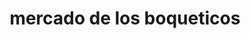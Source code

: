 ---
title: "mercado de los boqueticos"
url: /puerto-la-cruz/mercado-de-los-boqueticos/
shop: Fisch
---